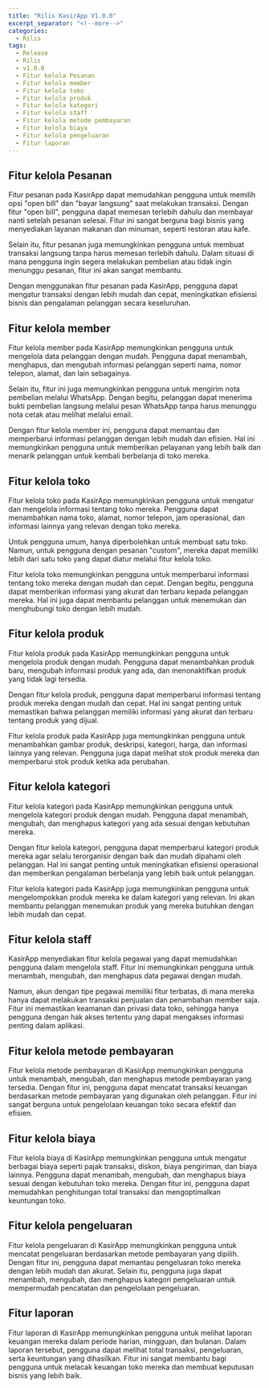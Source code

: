 ```yaml
---
title: "Rilis KasirApp V1.0.0"
excerpt_separator: "<!--more-->"
categories:
  - Rilis
tags:
  - Release
  - Rilis
  - v1.0.0
  - Fitur kelola Pesanan
  - Fitur kelola member
  - Fitur kelola toko
  - Fitur kelola produk
  - Fitur kelola kategori
  - Fitur kelola staff
  - Fitur kelola metode pembayaran
  - Fitur kelola biaya
  - Fitur kelola pengeluaran
  - Fitur laporan
---
```


## Fitur kelola Pesanan

Fitur pesanan pada KasirApp dapat memudahkan pengguna untuk memilih opsi "open bill" dan "bayar langsung" saat melakukan transaksi. Dengan fitur "open bill", pengguna dapat memesan terlebih dahulu dan membayar nanti setelah pesanan selesai. Fitur ini sangat berguna bagi bisnis yang menyediakan layanan makanan dan minuman, seperti restoran atau kafe.

Selain itu, fitur pesanan juga memungkinkan pengguna untuk membuat transaksi langsung tanpa harus memesan terlebih dahulu. Dalam situasi di mana pengguna ingin segera melakukan pembelian atau tidak ingin menunggu pesanan, fitur ini akan sangat membantu.

Dengan menggunakan fitur pesanan pada KasirApp, pengguna dapat mengatur transaksi dengan lebih mudah dan cepat, meningkatkan efisiensi bisnis dan pengalaman pelanggan secara keseluruhan.

## Fitur kelola member

Fitur kelola member pada KasirApp memungkinkan pengguna untuk mengelola data pelanggan dengan mudah. Pengguna dapat menambah, menghapus, dan mengubah informasi pelanggan seperti nama, nomor telepon, alamat, dan lain sebagainya.

Selain itu, fitur ini juga memungkinkan pengguna untuk mengirim nota pembelian melalui WhatsApp. Dengan begitu, pelanggan dapat menerima bukti pembelian langsung melalui pesan WhatsApp tanpa harus menunggu nota cetak atau melihat melalui email.

Dengan fitur kelola member ini, pengguna dapat memantau dan memperbarui informasi pelanggan dengan lebih mudah dan efisien. Hal ini memungkinkan pengguna untuk memberikan pelayanan yang lebih baik dan menarik pelanggan untuk kembali berbelanja di toko mereka.

## Fitur kelola toko

Fitur kelola toko pada KasirApp memungkinkan pengguna untuk mengatur dan mengelola informasi tentang toko mereka. Pengguna dapat menambahkan nama toko, alamat, nomor telepon, jam operasional, dan informasi lainnya yang relevan dengan toko mereka.

Untuk pengguna umum, hanya diperbolehkan untuk membuat satu toko. Namun, untuk pengguna dengan pesanan "custom", mereka dapat memiliki lebih dari satu toko yang dapat diatur melalui fitur kelola toko.

Fitur kelola toko memungkinkan pengguna untuk memperbarui informasi tentang toko mereka dengan mudah dan cepat. Dengan begitu, pengguna dapat memberikan informasi yang akurat dan terbaru kepada pelanggan mereka. Hal ini juga dapat membantu pelanggan untuk menemukan dan menghubungi toko dengan lebih mudah.

## Fitur kelola produk

Fitur kelola produk pada KasirApp memungkinkan pengguna untuk mengelola produk dengan mudah. Pengguna dapat menambahkan produk baru, mengubah informasi produk yang ada, dan menonaktifkan produk yang tidak lagi tersedia.

Dengan fitur kelola produk, pengguna dapat memperbarui informasi tentang produk mereka dengan mudah dan cepat. Hal ini sangat penting untuk memastikan bahwa pelanggan memiliki informasi yang akurat dan terbaru tentang produk yang dijual.

Fitur kelola produk pada KasirApp juga memungkinkan pengguna untuk menambahkan gambar produk, deskripsi, kategori, harga, dan informasi lainnya yang relevan. Pengguna juga dapat melihat stok produk mereka dan memperbarui stok produk ketika ada perubahan.

## Fitur kelola kategori

Fitur kelola kategori pada KasirApp memungkinkan pengguna untuk mengelola kategori produk dengan mudah. Pengguna dapat menambah, mengubah, dan menghapus kategori yang ada sesuai dengan kebutuhan mereka.

Dengan fitur kelola kategori, pengguna dapat memperbarui kategori produk mereka agar selalu terorganisir dengan baik dan mudah dipahami oleh pelanggan. Hal ini sangat penting untuk meningkatkan efisiensi operasional dan memberikan pengalaman berbelanja yang lebih baik untuk pelanggan.

Fitur kelola kategori pada KasirApp juga memungkinkan pengguna untuk mengelompokkan produk mereka ke dalam kategori yang relevan. Ini akan membantu pelanggan menemukan produk yang mereka butuhkan dengan lebih mudah dan cepat.

## Fitur kelola staff

KasirApp menyediakan fitur kelola pegawai yang dapat memudahkan pengguna dalam mengelola staff. Fitur ini memungkinkan pengguna untuk menambah, mengubah, dan menghapus data pegawai dengan mudah.

Namun, akun dengan tipe pegawai memiliki fitur terbatas, di mana mereka hanya dapat melakukan transaksi penjualan dan penambahan member saja. Fitur ini memastikan keamanan dan privasi data toko, sehingga hanya pengguna dengan hak akses tertentu yang dapat mengakses informasi penting dalam aplikasi.

## Fitur kelola metode pembayaran

Fitur kelola metode pembayaran di KasirApp memungkinkan pengguna untuk menambah, mengubah, dan menghapus metode pembayaran yang tersedia. Dengan fitur ini, pengguna dapat mencatat transaksi keuangan berdasarkan metode pembayaran yang digunakan oleh pelanggan. Fitur ini sangat berguna untuk pengelolaan keuangan toko secara efektif dan efisien.

## Fitur kelola biaya

Fitur kelola biaya di KasirApp memungkinkan pengguna untuk mengatur berbagai biaya seperti pajak transaksi, diskon, biaya pengiriman, dan biaya lainnya. Pengguna dapat menambah, mengubah, dan menghapus biaya sesuai dengan kebutuhan toko mereka. Dengan fitur ini, pengguna dapat memudahkan penghitungan total transaksi dan mengoptimalkan keuntungan toko.

## Fitur kelola pengeluaran

Fitur kelola pengeluaran di KasirApp memungkinkan pengguna untuk mencatat pengeluaran berdasarkan metode pembayaran yang dipilih. Dengan fitur ini, pengguna dapat memantau pengeluaran toko mereka dengan lebih mudah dan akurat. Selain itu, pengguna juga dapat menambah, mengubah, dan menghapus kategori pengeluaran untuk mempermudah pencatatan dan pengelolaan pengeluaran.

## Fitur laporan

Fitur laporan di KasirApp memungkinkan pengguna untuk melihat laporan keuangan mereka dalam periode harian, mingguan, dan bulanan. Dalam laporan tersebut, pengguna dapat melihat total transaksi, pengeluaran, serta keuntungan yang dihasilkan. Fitur ini sangat membantu bagi pengguna untuk melacak keuangan toko mereka dan membuat keputusan bisnis yang lebih baik.
